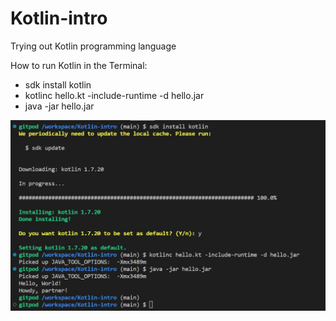 # Kotlin-intro
Trying out Kotlin programming language


How to run Kotlin in the Terminal:
  - sdk install kotlin
  - kotlinc hello.kt -include-runtime -d hello.jar
  - java -jar hello.jar


![run](kotlin_terminal_run.jpg)